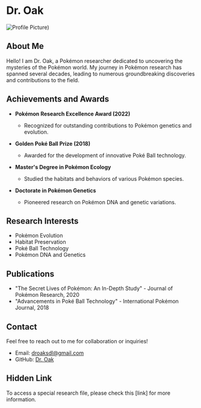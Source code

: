 # Dr. Oak

![Profile Picture](https://www.google.com/url?sa=i&url=https%3A%2F%2Fwww.shacknews.com%2Farticle%2F108627%2Fhow-and-where-to-find-professor-oak-in-pokemon-lets-go&psig=AOvVaw2KOp51MJmSIHO9yKnChzlh&ust=1720542059725000&source=images&cd=vfe&opi=89978449&ved=0CBAQjRxqFwoTCIDG_OPsl4cDFQAAAAAdAAAAABAT))

## About Me

Hello! I am Dr. Oak, a Pokémon researcher dedicated to uncovering the mysteries of the Pokémon world. My journey in Pokémon research has spanned several decades, leading to numerous groundbreaking discoveries and contributions to the field.

## Achievements and Awards

- **Pokémon Research Excellence Award (2022)**
  - Recognized for outstanding contributions to Pokémon genetics and evolution.

- **Golden Poké Ball Prize (2018)**
  - Awarded for the development of innovative Poké Ball technology.

- **Master's Degree in Pokémon Ecology**
  - Studied the habitats and behaviors of various Pokémon species.

- **Doctorate in Pokémon Genetics**
  - Pioneered research on Pokémon DNA and genetic variations.

## Research Interests

- Pokémon Evolution
- Habitat Preservation
- Poké Ball Technology
- Pokémon DNA and Genetics

## Publications

- "The Secret Lives of Pokémon: An In-Depth Study" - Journal of Pokémon Research, 2020
- "Advancements in Poké Ball Technology" - International Pokémon Journal, 2018

## Contact

Feel free to reach out to me for collaboration or inquiries!

- Email: droaksdl@gmail.com
- GitHub: [Dr. Oak](https://github.com/IAmDrOak)

## Hidden Link

To access a special research file, please check this [link] for more information.

<!-- Hidden Link Method -->
[mystery_QR1.gif]: https://example.com/research-file.pdf
